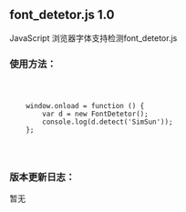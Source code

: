 <h2>font_detetor.js 1.0</h2>
<p>JavaScript 浏览器字体支持检测font_detetor.js</p>
<h3>使用方法：</h3>
<code>
  <pre>
    window.onload = function () {
    	var d = new FontDetetor();
    	console.log(d.detect('SimSun'));
    };
  </pre>
</code>
<h3>版本更新日志：</h3>
<p>暂无</p>

